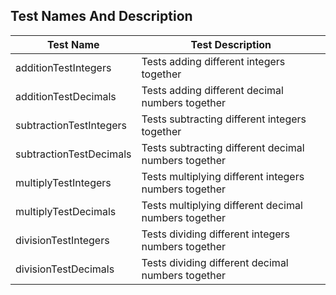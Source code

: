 ## Test Names And Description

|Test Name                      | Test Description                                                 |
|-------------------------------|------------------------------------------------------------------|
|additionTestIntegers | Tests adding different integers together |
|additionTestDecimals | Tests adding different decimal numbers together |
|subtractionTestIntegers | Tests subtracting different integers together |
|subtractionTestDecimals | Tests subtracting different decimal numbers together |
|multiplyTestIntegers | Tests multiplying different integers numbers together |
|multiplyTestDecimals | Tests multiplying different decimal numbers together |
|divisionTestIntegers | Tests dividing different integers numbers together |
|divisionTestDecimals | Tests dividing different decimal numbers together |
